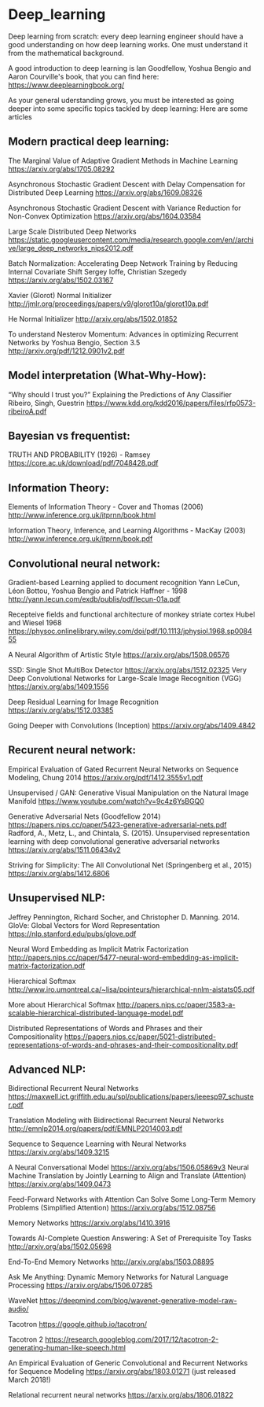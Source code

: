 # Deep_learning
Deep learning from scratch: every deep learning engineer should have a good understanding on how deep learning works. One must understand it from the mathematical background. 

A good introduction to deep learning is Ian Goodfellow, Yoshua Bengio and Aaron Courville's book, that you can find here:
https://www.deeplearningbook.org/

As your general uderstanding grows, you must be interested as going deeper into some specific topics tackled by deep learning:
Here are some articles
## Modern practical deep learning:
The Marginal Value of Adaptive Gradient Methods in Machine Learning
https://arxiv.org/abs/1705.08292

Asynchronous Stochastic Gradient Descent with Delay Compensation for Distributed Deep Learning
https://arxiv.org/abs/1609.08326

Asynchronous Stochastic Gradient Descent with Variance Reduction for Non-Convex Optimization
https://arxiv.org/abs/1604.03584

Large Scale Distributed Deep Networks
https://static.googleusercontent.com/media/research.google.com/en//archive/large_deep_networks_nips2012.pdf

Batch Normalization: Accelerating Deep Network Training by Reducing Internal Covariate Shift
Sergey Ioffe, Christian Szegedy
https://arxiv.org/abs/1502.03167

Xavier (Glorot) Normal Initializer
http://jmlr.org/proceedings/papers/v9/glorot10a/glorot10a.pdf

He Normal Initializer
http://arxiv.org/abs/1502.01852

To understand Nesterov Momentum:
Advances in optimizing Recurrent Networks by Yoshua Bengio, Section 3.5
http://arxiv.org/pdf/1212.0901v2.pdf

## Model interpretation (What-Why-How):
“Why should I trust you?” Explaining the Predictions of Any Classifier
Ribeiro, Singh, Guestrin
https://www.kdd.org/kdd2016/papers/files/rfp0573-ribeiroA.pdf

## Bayesian vs frequentist:
TRUTH AND PROBABILITY (1926) - Ramsey
https://core.ac.uk/download/pdf/7048428.pdf

## Information Theory:
Elements of Information Theory - Cover and Thomas (2006)
http://www.inference.org.uk/itprnn/book.html

Information Theory, Inference, and Learning Algorithms - MacKay (2003)
http://www.inference.org.uk/itprnn/book.pdf

## Convolutional neural network:
Gradient-based Learning applied to document recognition
Yann LeCun, Léon Bottou, Yoshua Bengio and Patrick Haffner - 1998
http://yann.lecun.com/exdb/publis/pdf/lecun-01a.pdf

Recepteive fields and functional architecture of monkey striate cortex
Hubel and Wiesel 1968
https://physoc.onlinelibrary.wiley.com/doi/pdf/10.1113/jphysiol.1968.sp008455

A Neural Algorithm of Artistic Style
https://arxiv.org/abs/1508.06576

SSD: Single Shot MultiBox Detector
https://arxiv.org/abs/1512.02325
Very Deep Convolutional Networks for Large-Scale Image Recognition (VGG)
https://arxiv.org/abs/1409.1556

Deep Residual Learning for Image Recognition
https://arxiv.org/abs/1512.03385

Going Deeper with Convolutions (Inception)
https://arxiv.org/abs/1409.4842


## Recurent neural network:
Empirical Evaluation of Gated Recurrent Neural Networks on Sequence Modeling, Chung 2014
https://arxiv.org/pdf/1412.3555v1.pdf

Unsupervised / GAN:
Generative Visual Manipulation on the Natural Image Manifold
https://www.youtube.com/watch?v=9c4z6YsBGQ0

Generative Adversarial Nets (Goodfellow 2014)
https://papers.nips.cc/paper/5423-generative-adversarial-nets.pdf
Radford, A., Metz, L., and Chintala, S. (2015). 
Unsupervised representation learning with deep convolutional generative adversarial networks
https://arxiv.org/abs/1511.06434v2

Striving for Simplicity: The All Convolutional Net (Springenberg et al., 2015)
https://arxiv.org/abs/1412.6806

## Unsupervised NLP:
Jeffrey Pennington, Richard Socher, and Christopher D. Manning. 2014. GloVe: Global Vectors for Word Representation
https://nlp.stanford.edu/pubs/glove.pdf

Neural Word Embedding as Implicit Matrix Factorization
http://papers.nips.cc/paper/5477-neural-word-embedding-as-implicit-matrix-factorization.pdf

Hierarchical Softmax
http://www.iro.umontreal.ca/~lisa/pointeurs/hierarchical-nnlm-aistats05.pdf

More about Hierarchical Softmax
http://papers.nips.cc/paper/3583-a-scalable-hierarchical-distributed-language-model.pdf

Distributed Representations of Words and Phrases and their Compositionality
https://papers.nips.cc/paper/5021-distributed-representations-of-words-and-phrases-and-their-compositionality.pdf

## Advanced NLP:
Bidirectional Recurrent Neural Networks
https://maxwell.ict.griffith.edu.au/spl/publications/papers/ieeesp97_schuster.pdf

Translation Modeling with Bidirectional Recurrent Neural Networks
http://emnlp2014.org/papers/pdf/EMNLP2014003.pdf

Sequence to Sequence Learning with Neural Networks
https://arxiv.org/abs/1409.3215

A Neural Conversational Model
https://arxiv.org/abs/1506.05869v3
Neural Machine Translation by Jointly Learning to Align and Translate (Attention)
https://arxiv.org/abs/1409.0473

Feed-Forward Networks with Attention Can Solve Some Long-Term Memory Problems (Simplified Attention)
https://arxiv.org/abs/1512.08756

Memory Networks
https://arxiv.org/abs/1410.3916

Towards AI-Complete Question Answering: A Set of Prerequisite Toy Tasks
http://arxiv.org/abs/1502.05698

End-To-End Memory Networks
http://arxiv.org/abs/1503.08895

Ask Me Anything: Dynamic Memory Networks for Natural Language Processing
https://arxiv.org/abs/1506.07285

WaveNet
https://deepmind.com/blog/wavenet-generative-model-raw-audio/

Tacotron
https://google.github.io/tacotron/

Tacotron 2
https://research.googleblog.com/2017/12/tacotron-2-generating-human-like-speech.html

An Empirical Evaluation of Generic Convolutional and Recurrent Networks for Sequence Modeling
https://arxiv.org/abs/1803.01271
(just released March 2018!)

Relational recurrent neural networks
https://arxiv.org/abs/1806.01822

